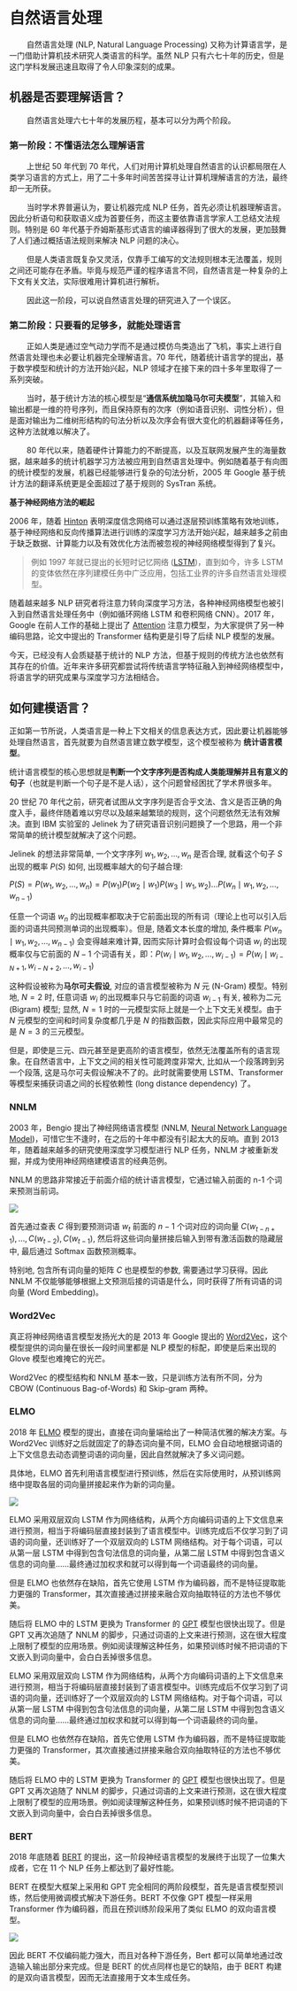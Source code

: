 # 自然语言处理

        自然语言处理 (NLP, Natural Language Processing) 又称为计算语言学，是一门借助计算机技术研究人类语言的科学。虽然 NLP 只有六七十年的历史，但是这门学科发展迅速且取得了令人印象深刻的成果。

## 机器是否要理解语言？

        自然语言处理六七十年的发展历程，基本可以分为两个阶段。

### 第一阶段：不懂语法怎么理解语言

        上世纪 50 年代到 70 年代，人们对用计算机处理自然语言的认识都局限在人类学习语言的方式上，用了二十多年时间苦苦探寻让计算机理解语言的方法，最终却一无所获。

        当时学术界普遍认为，要让机器完成 NLP 任务，首先必须让机器理解语言。因此分析语句和获取语义成为首要任务，而这主要依靠语言学家人工总结文法规则。特别是 60 年代基于乔姆斯基形式语言的编译器得到了很大的发展，更加鼓舞了人们通过概括语法规则来解决 NLP 问题的决心。

        但是人类语言既复杂又灵活，仅靠手工编写的文法规则根本无法覆盖，规则之间还可能存在矛盾。毕竟与规范严谨的程序语言不同，自然语言是一种复杂的上下文有关文法，实际很难用计算机进行解析。

        因此这一阶段，可以说自然语言处理的研究进入了一个误区。

### 第二阶段：只要看的足够多，就能处理语言

        正如人类是通过空气动力学而不是通过模仿鸟类造出了飞机，事实上进行自然语言处理也未必要让机器完全理解语言。70 年代，随着统计语言学的提出，基于数学模型和统计的方法开始兴起，NLP 领域才在接下来的四十多年里取得了一系列突破。

        当时，基于统计方法的核心模型是“**通信系统加隐马尔可夫模型**”，其输入和输出都是一维的符号序列，而且保持原有的次序（例如语音识别、词性分析），但是面对输出为二维树形结构的句法分析以及次序会有很大变化的机器翻译等任务，这种方法就难以解决了。

        80 年代以来，随着硬件计算能力的不断提高，以及互联网发展产生的海量数据，越来越多的统计机器学习方法被应用到自然语言处理中。例如随着基于有向图的统计模型的发展，机器已经能够进行复杂的句法分析，2005 年 Google 基于统计方法的翻译系统更是全面超过了基于规则的 SysTran 系统。

**基于神经网络方法的崛起**

2006 年，随着 [Hinton](https://www.mitpressjournals.org/doi/abs/10.1162/neco.2006.18.7.1527) 表明深度信念网络可以通过逐层预训练策略有效地训练，基于神经网络和反向传播算法进行训练的深度学习方法开始兴起，越来越多之前由于缺乏数据、计算能力以及有效优化方法而被忽视的神经网络模型得到了复兴。

> 例如 1997 年就已提出的长短时记忆网络 ([LSTM](https://www.mitpressjournals.org/doi/abs/10.1162/neco.1997.9.8.1735))，直到如今，许多 LSTM 的变体依然在序列建模任务中广泛应用，包括工业界的许多自然语言处理模型。

随着越来越多 NLP 研究者将注意力转向深度学习方法，各种神经网络模型也被引入到自然语言处理任务中（例如循环网络 LSTM 和卷积网络 CNN）。2017 年，Google 在前人工作的基础上提出了 [Attention](https://papers.nips.cc/paper/7181-attention-is-all-you-need) 注意力模型，为大家提供了另一种编码思路，论文中提出的 Transformer 结构更是引导了后续 NLP 模型的发展。

今天，已经没有人会质疑基于统计的 NLP 方法，但基于规则的传统方法也依然有其存在的价值。近年来许多研究都尝试将传统语言学特征融入到神经网络模型中，将语言学的研究成果与深度学习方法相结合。

## 如何建模语言？

正如第一节所说，人类语言是一种上下文相关的信息表达方式，因此要让机器能够处理自然语言，首先就要为自然语言建立数学模型，这个模型被称为 **统计语言模型**。

统计语言模型的核心思想就是**判断一个文字序列是否构成人类能理解并且有意义的句子**（也就是判断一个句子是不是人话），这个问题曾经困扰了学术界很多年。

20 世纪 70 年代之前，研究者试图从文字序列是否合乎文法、含义是否正确的角度入手，最终伴随着难以穷尽以及越来越繁琐的规则，这个问题依然无法有效解决。直到 IBM 实验室的 Jelinek 为了研究语音识别问题换了一个思路，用一个非常简单的统计模型就解决了这个问题。

Jelinek 的想法非常简单, 一个文字序列 $w_1, w_2, \ldots, w_n$ 是否合理, 就看这个句子 $S$ 出现的概率 $P(S)$ 如何, 出现概率越大的句子越合理:

$P(S)=P\left(w_1, w_2, \ldots, w_n\right)=P\left(w_1\right) P\left(w_2 \mid w_1\right) P\left(w_3 \mid w_1, w_2\right) \ldots P\left(w_n \mid w_1, w_2, \ldots, w_{n-1}\right)$

任意一个词语 $w_n$ 的出现概率都取决于它前面出现的所有词（理论上也可以引入后面的词语共同预测单词的出现概率）。但是, 随着文本长度的增加, 条件概率 $P\left(w_n \mid w_1, w_2, \ldots, w_{n-1}\right)$ 会变得越来难计算, 因而实际计算时会假设每个词语 $w_i$ 的出现概率仅与它前面的 $N-1$ 个词语有关，即：$P\left(w_i \mid w_1, w_2, \ldots, w_{i-1}\right)=P\left(w_i \mid w_{i-N+1}, w_{i-N+2}, \ldots, w_{i-1}\right)$

这种假设被称为**马尔可夫假设**, 对应的语言模型被称为 $N$ 元 (N-Gram) 模型。特别地, $N=2$ 时, 任意词语 $w_i$ 的出现概率只与它前面的词语 $w_{i-1}$ 有关, 被称为二元 (Bigram) 模型; 显然, $N=1$ 时的一元模型实际上就是一个上下文无关模型。由于 $N$ 元模型的空间和时间复杂度都几乎是 $N$ 的指数函数，因此实际应用中最常见的是 $N=3$ 的三元模型。

但是，即使是三元、四元甚至是更高阶的语言模型，依然无法覆盖所有的语言现象。在自然语言中，上下文之间的相关性可能跨度非常大, 比如从一个段落跨到另一个段落, 这是马尔可夫假设解决不了的。此时就需要使用 LSTM、Transformer 等模型来捕获词语之间的长程依赖性 (long distance dependency) 了。

### NNLM

2003 年，Bengio 提出了神经网络语言模型 (NNLM, [Neural Network Language Model](http://www.jmlr.org/papers/volume3/bengio03a/bengio03a.pdf))，可惜它生不逢时，在之后的十年中都没有引起太大的反响。直到 2013 年，随着越来越多的研究使用深度学习模型进行 NLP 任务，NNLM 才被重新发掘，并成为使用神经网络建模语言的经典范例。

NNLM 的思路非常接近于前面介绍的统计语言模型，它通过输入前面的 n-1 个词来预测当前词。

![](https://transformers.run/assets/img/nnlm-to-bert/nnlm.png)

首先通过查表 $C$ 得到要预测词语 $w_t$ 前面的 $n-1$ 个词对应的词向量 $C\left(w_{t-n+1}\right), \ldots, C\left(w_{t-2}\right), C\left(w_{t-1}\right)$, 然后将这些词向量拼接后输入到带有激活函数的隐藏层中, 最后通过 Softmax 函数预测概率。

特别地, 包含所有词向量的矩阵 $C$ 也是模型的参数, 需要通过学习获得。因此 NNLM 不仅能够能够根据上文预测后接的词语是什么，同时获得了所有词语的词向量 (Word Embedding)。

### Word2Vec

真正将神经网络语言模型发扬光大的是 2013 年 Google 提出的 [Word2Vec](https://arxiv.org/pdf/1301.3781.pdf)，这个模型提供的词向量在很长一段时间里都是 NLP 模型的标配，即使是后来出现的 Glove 模型也难掩它的光芒。

Word2Vec 的模型结构和 NNLM 基本一致，只是训练方法有所不同，分为 CBOW (Continuous Bag-of-Words) 和 Skip-gram 两种。

### ELMO

2018 年 [ELMO](https://arxiv.org/pdf/1802.05365.pdf) 模型的提出，直接在词向量端给出了一种简洁优雅的解决方案。与 Word2Vec 训练好之后就固定了的静态词向量不同，ELMO 会自动地根据词语的上下文信息去动态调整词语的词向量，因此自然就解决了多义词问题。

具体地，ELMO 首先利用语言模型进行预训练，然后在实际使用时，从预训练网络中提取各层的词向量拼接起来作为新的词向量。

![](https://transformers.run/assets/img/nnlm-to-bert/elmo.png)

ELMO 采用双层双向 LSTM 作为网络结构，从两个方向编码词语的上下文信息来进行预测，相当于将编码层直接封装到了语言模型中。训练完成后不仅学习到了词语的词向量，还训练好了一个双层双向的 LSTM 网络结构。对于每个词语，可以从第一层 LSTM 中得到包含句法信息的词向量，从第二层 LSTM 中得到包含语义信息的词向量……最终通过加权求和就可以得到每一个词语最终的词向量。

但是 ELMO 也依然存在缺陷，首先它使用 LSTM 作为编码器，而不是特征提取能力更强的 Transformer，其次直接通过拼接来融合双向抽取特征的方法也不够优美。

随后将 ELMO 中的 LSTM 更换为 Transformer 的 [GPT](https://www.cs.ubc.ca/~amuham01/LING530/papers/radford2018improving.pdf) 模型也很快出现了。但是 GPT 又再次追随了 NNLM 的脚步，只通过词语的上文来进行预测，这在很大程度上限制了模型的应用场景。例如阅读理解这种任务，如果预训练时候不把词语的下文嵌入到词向量中，会白白丢掉很多信息。

ELMO 采用双层双向 LSTM 作为网络结构，从两个方向编码词语的上下文信息来进行预测，相当于将编码层直接封装到了语言模型中。训练完成后不仅学习到了词语的词向量，还训练好了一个双层双向的 LSTM 网络结构。对于每个词语，可以从第一层 LSTM 中得到包含句法信息的词向量，从第二层 LSTM 中得到包含语义信息的词向量……最终通过加权求和就可以得到每一个词语最终的词向量。

但是 ELMO 也依然存在缺陷，首先它使用 LSTM 作为编码器，而不是特征提取能力更强的 Transformer，其次直接通过拼接来融合双向抽取特征的方法也不够优美。

随后将 ELMO 中的 LSTM 更换为 Transformer 的 [GPT](https://www.cs.ubc.ca/~amuham01/LING530/papers/radford2018improving.pdf) 模型也很快出现了。但是 GPT 又再次追随了 NNLM 的脚步，只通过词语的上文来进行预测，这在很大程度上限制了模型的应用场景。例如阅读理解这种任务，如果预训练时候不把词语的下文嵌入到词向量中，会白白丢掉很多信息。

### BERT

2018 年底随着 [BERT](https://arxiv.org/pdf/1810.04805.pdf) 的提出，这一阶段神经语言模型的发展终于出现了一位集大成者，它在 11 个 NLP 任务上都达到了最好性能。

BERT 在模型大框架上采用和 GPT 完全相同的两阶段模型，首先是语言模型预训练，然后使用微调模式解决下游任务。BERT 不仅像 GPT 模型一样采用 Transformer 作为编码器，而且在预训练阶段采用了类似 ELMO 的双向语言模型。

![](https://transformers.run/assets/img/nnlm-to-bert/bert.png)

因此 BERT 不仅编码能力强大，而且对各种下游任务，Bert 都可以简单地通过改造输入输出部分来完成。但是 BERT 的优点同样也是它的缺陷，由于 BERT 构建的是双向语言模型，因而无法直接用于文本生成任务。

# 
